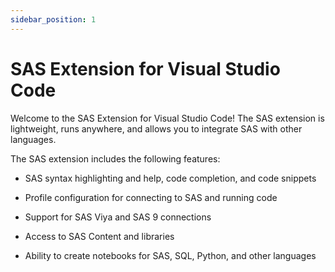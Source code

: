 ```yaml
---
sidebar_position: 1
---
```


# SAS Extension for Visual Studio Code

Welcome to the SAS Extension for Visual Studio Code! The SAS extension is lightweight, runs anywhere, and allows you to integrate SAS with other languages.

The SAS extension includes the following features:

- SAS syntax highlighting and help, code completion, and code snippets

- Profile configuration for connecting to SAS and running code

- Support for SAS Viya and SAS 9 connections

- Access to SAS Content and libraries

- Ability to create notebooks for SAS, SQL, Python, and other languages
